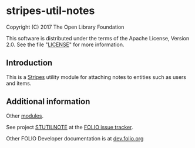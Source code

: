 # stripes-util-notes
Copyright (C) 2017 The Open Library Foundation

This software is distributed under the terms of the Apache License,
Version 2.0. See the file "[LICENSE](LICENSE)" for more information.

## Introduction
This is a [Stripes](https://github.com/folio-org/stripes-core/) utility module
for attaching notes to entities such as users and items.

## Additional information

Other [modules](http://dev.folio.org/source-code/#client-side).

See project [STUTILNOTE](https://issues.folio.org/browse/STUTILNOTE/)
at the [FOLIO issue tracker](http://dev.folio.org/community/guide-issues).

Other FOLIO Developer documentation is at [dev.folio.org](http://dev.folio.org/)
